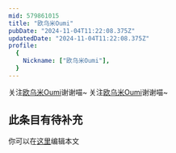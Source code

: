 ```yaml
---
mid: 579861015
title: "欧乌米Oumi"
pubDate: "2024-11-04T11:22:08.375Z"
updatedDate: "2024-11-04T11:22:08.375Z"
profile:
  {
    Nickname: ["欧乌米Oumi"],
  }
---
```


关注[欧乌米Oumi](https://space.bilibili.com/579861015)谢谢喵~ 关注[欧乌米Oumi](https://space.bilibili.com/579861015)谢谢喵~

## 此条目有待补充
你可以在[这里](https://github.com/Yuhanawa/VTuber.ICU/edit/master/src/content/v/欧乌米Oumi/index.md)编辑本文

